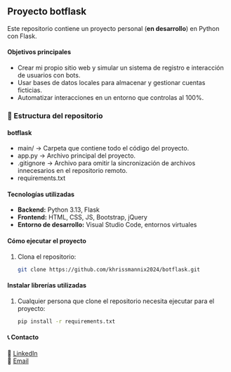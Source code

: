 ## Proyecto botflask
Este repositorio contiene un proyecto personal (**en desarrollo**) en Python con Flask.

#### Objetivos principales
- Crear mi propio sitio web y simular un sistema de registro e interacción de usuarios con bots.
- Usar bases de datos locales para almacenar y gestionar cuentas ficticias.
- Automatizar interacciones en un entorno que controlas al 100%.

### 📂 Estructura del repositorio
#### botflask
- main/ → Carpeta que contiene todo el código del proyecto.
- app.py → Archivo principal del proyecto.
- .gitignore → Archivo para omitir la sincronización de archivos innecesarios en el repositorio remoto.
- requirements.txt

#### Tecnologías utilizadas
- **Backend:** Python 3.13, Flask
- **Frontend:** HTML, CSS, JS, Bootstrap, jQuery
- **Entorno de desarrollo:** Visual Studio Code, entornos virtuales

#### Cómo ejecutar el proyecto
1. Clona el repositorio:  
   ```bash
   git clone https://github.com/khrissmannix2024/botflask.git

#### Instalar librerías utilizadas
1. Cualquier persona que clone el repositorio necesita ejecutar para el proyecto:
    ```bash
    pip install -r requirements.txt

#### 📞 Contacto
🔗 [LinkedIn](https://www.linkedin.com/in/cristofer-castro-arias-b23455350)  
📧 [Email](mailto:khriss201403@gmail.com)